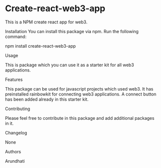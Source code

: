 <h1> Create-react-web3-app </h1>

This is a NPM create react app for web3.

Installation
You can install this package via npm. Run the following command:

npm install create-react-web3-app

Usage

This is package which you can use it as a starter kit for all web3 applications.


Features

This package can be used for javascript projects which used web3.
It has preinstalled rainbowkit for connecting web3 applications.
A connect button has been added already in this starter kit.

Contributing

Please feel free to contribute in this package and add additional packages in it.

Changelog

None

Authors

Arundhati


